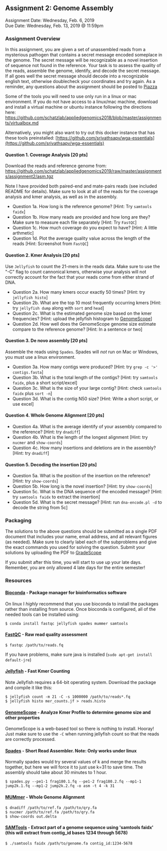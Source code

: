 ## Assignment 2: Genome Assembly
Assignment Date: Wednesday, Feb. 6, 2019 <br>
Due Date: Wednesday, Feb. 13, 2019 @ 11:59pm <br>

### Assignment Overview

In this assignment, you are given a set of unassembled reads from a mysterious pathogen that contains a 
secret message encoded someplace in the genome. The secret message will be recognizable as a novel insertion 
of sequence not found in the reference. Your task is to assess the quality of the reads, assemble the genome, 
identify, and decode the secret message. If all goes well the secret message should decode into a recognizable 
english text, otherwise doublecheck your coordinates and try again. As a reminder, any questions about the assignment 
should be posted to [Piazza](https://piazza.com/class/jrblzs3buim75)

Some of the tools you will need to use only run in a linux or mac environment. 
If you do not have access to a linux/mac machine, download and install a virtual 
machine or ubuntu instance following the directions here: https://github.com/schatzlab/appliedgenomics2018/blob/master/assignments/virtualbox.md

Alternatively, you might also want to try out this docker instance that has these tools preinstalled: 
[https://github.com/srivathsapv/wga-essentials](https://github.com/srivathsapv/wga-essentials)


#### Question 1. Coverage Analysis [20 pts]

Download the reads and reference genome from: https://github.com/schatzlab/appliedgenomics2019/raw/master/assignments/assignment2/asm.tgz

Note I have provided both paired-end and mate-pairs reads (see included README for details). 
Make sure to look at all of the reads for the coverage analysis and kmer analysis, as well as in the assembly.

- Question 1a. How long is the reference genome? [Hint: Try `samtools faidx`]
- Question 1b. How many reads are provided and how long are they? Make sure to measure each file separately [Hint: Try `FastQC`]
- Question 1c. How much coverage do you expect to have? [Hint: A little arthmetic]
- Question 1d. Plot the average quality value across the length of the reads [Hint: Screenshot from `FastQC`]

#### Question 2. Kmer Analysis [20 pts]

Use `Jellyfish` to count the 21-mers in the reads data. Make sure to use the "-C" flag to count cannonical kmers, 
otherwise your analysis will not correctly account for the fact that your reads come from either strand of DNA.

- Question 2a. How many kmers occur exactly 50 times? [Hint: try `jellyfish histo`]
- Question 2b. What are the top 10 most frequently occurring kmers [Hint: try `jellyfish dump` along with `sort` and `head`]
- Question 2c. What is the estimated genome size based on the kmer frequencies? [Hint: upload the jellyfish histogram to [GenomeScope](http://genomescope.org)]
- Question 2d. How well does the GenomeScope genome size estimate compare to the reference genome? [Hint: In a sentence or two]

#### Question 3. De novo assembly [20 pts]

Assemble the reads using `Spades`. Spades will *not* run on Mac or Windows, you must use a linux environment. 

- Question 3a. How many contigs were produced? [Hint: try `grep -c '>' contigs.fasta`]
- Question 3b. What is the total length of the contigs? [Hint: try `samtools faidx`, plus a short script/excel]
- Question 3c. What is the size of your large contig? [Hint: check `samtools faidx` plus `sort -n`]
- Question 3d. What is the contig N50 size? [Hint: Write a short script, or use excel]

#### Question 4. Whole Genome Alignment [20 pts]

- Question 4a. What is the average identify of your assembly compared to the reference? [Hint: try `dnadiff`]
- Question 4b. What is the length of the longest alignment [Hint: try `nucmer` and `show-coords`]
- Question 4c. How many insertions and deletions are in the assembly? [Hint: try `dnadiff`]

#### Question 5. Decoding the insertion [20 pts]
- Question 5a. What is the position of the insertion on the reference? [Hint: try `show-coords`]
- Question 5b. How long is the novel insertion? [Hint: try `show-coords`]
- Question 5c. What is the DNA sequence of the encoded message? [Hint: try `samtools faidx` to extract the insertion]
- Question 5d. What is the secret message? [Hint: run `dna-encode.pl -d` to decode the string from 5c]


### Packaging

The solutions to the above questions should be submitted as a single PDF document that includes your name, email address, and 
all relevant figures (as needed). Make sure to clearly label each of the subproblems and give the exact commands you used for 
solving the question. Submit your solutions by uploading the PDF to [GradeScope](https://www.gradescope.com/)

If you submit after this time, you will start to use up your late days. Remember, you are only allowed 4 late days for the entire semester!



### Resources


#### [Bioconda](https://bioconda.github.io/) - Package manager for bioinformatics software

On linux I *highly* recommend that you use bioconda to install the packages rather than installing from source. Once bioconda is configured,
all of the needed tools can be installed using:

```
$ conda install fastqc jellyfish spades mummer samtools
```

#### [FastQC](http://www.bioinformatics.babraham.ac.uk/projects/fastqc/) - Raw read quality assessment

```
$ fastqc /path/to/reads.fq
```

If you have problems, make sure java is installed (`sudo apt-get install default-jre`)


#### [Jellyfish](http://www.genome.umd.edu/jellyfish.html) - Fast Kmer Counting

Note Jellyfish requires a 64-bit operating system. Download the package and compile it like this:

```
$ jellyfish count -m 21 -C -s 1000000 /path/to/reads*.fq
$ jellyfish histo mer_counts.jf > reads.histo
```

#### [GenomeScope](http://www.genomescope.org/) - Analyze Kmer Profile to determine genome size and other properties

GenomeScope is a web-based tool so there is nothing to install. Hooray! Just make sure to use the `-C` when running jellyfish count so that the reads are correctly processed.

####  [Spades](http://cab.spbu.ru/software/spades/2) - Short Read Assembler. Note: Only works under linux

Normally spades would try several values of k and merge the results together, but here we will force it to just use k=31 to save time. The assembly
should take about 30 minutes to 1 hour.

```
$ spades.py --pe1-1 frag180.1.fq --pe1-2 frag180.2.fq --mp1-1 jump2k.1.fq --mp1-2 jump2k.2.fq -o asm -t 4 -k 31
```

#### [MUMmer](http://mummer.sourceforge.net/) - Whole Genome Alignment

```
$ dnadiff /path/to/ref.fa /path/to/qry.fa
$ nucmer /path/to/ref.fa /path/to/qry.fa
$ show-coords out.delta
```

#### [SAMTools](http://www.htslib.org/) - Extract part of a genome sequence using 'samtools faidx' (this will extract from contig_id bases 1234 through 5678)

```
$ ./samtools faidx /path/to/genome.fa contig_id:1234-5678
```
